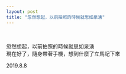 ```yaml
---
layout: post
title: "忽然想起，以前拍照的時候就思如泉湧"
---
```


  
&nbsp;
&nbsp;


忽然想起，以前拍照的時候就思如泉湧
<br>現在好了，隨身帶著手機，想到什麼了立馬記下來

2019.8.8